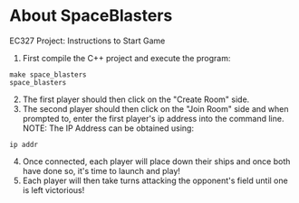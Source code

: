# About SpaceBlasters

EC327 Project: Instructions to Start Game

1) First compile the C++ project and execute the program:
```
make space_blasters
space_blasters
```
2) The first player should then click on the "Create Room" side.
3) The second player should then click on the "Join Room" side and when prompted to, enter the first player's ip address into the command line.
NOTE: The IP Address can be obtained using:
```
ip addr
```
4) Once connected, each player will place down their ships and once both have done so, it's time to launch and play!
5) Each player will then take turns attacking the opponent's field until one is left victorious!
